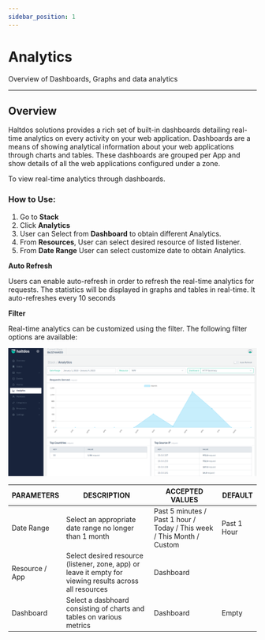 ```yaml
---
sidebar_position: 1
---
```


# Analytics

Overview of Dashboards, Graphs and data analytics

---

## Overview

Haltdos solutions provides a rich set of built-in dashboards detailing real-time analytics on every activity on your web application. Dashboards are a means of showing analytical information about your web applications through charts and tables. These dashboards are grouped per App and show details of all the web applications configured under a zone.

To view real-time analytics through dashboards. 


### **How to Use:**

1. Go to **Stack**
2. Click **Analytics**
3. User can Select from **Dashboard** to obtain different Analytics.
4. From **Resources**, User can select desired resource of listed listener.
5. From **Date Range** User can select customize date to obtain Analytics.

**Auto Refresh**

Users can enable auto-refresh in order to refresh the real-time analytics for requests. The statistics will be displayed in graphs and tables in real-time. It auto-refreshes every 10 seconds

**Filter**

Real-time analytics can be customized using the filter. The following filter options are available:

![analytics](/img/platform/v2/analytics_newui.png)

| PARAMETERS     | DESCRIPTION                                                                                              | ACCEPTED VALUES                                                         | DEFAULT     |
|----------------|----------------------------------------------------------------------------------------------------------|-------------------------------------------------------------------------|-------------|
| Date Range     | Select an appropriate date range no longer than 1 month                                                  | Past 5 minutes / Past 1 hour / Today / This week / This Month / Custom  | Past 1 Hour |
| Resource / App | Select desired resource (listener, zone, app) or leave it empty for viewing results across all resources | Dashboard
| Dashboard      | Select a dasbhoard consisting of charts and tables on various metrics                                    | Dashboard                                                              | Empty       |



